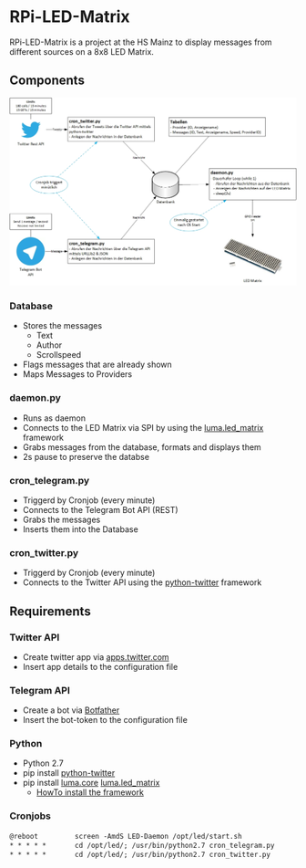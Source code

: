# RPi-LED-Matrix
RPi-LED-Matrix is a project at the HS Mainz to display messages from different sources on a 8x8 LED Matrix.
## Components
![Info about the developed components](/docs/Komponenten.jpg)
### Database
* Stores the messages
    * Text
    * Author
    * Scrollspeed
* Flags messages that are already shown
* Maps Messages to Providers
### daemon.py
* Runs as daemon
* Connects to the LED Matrix via SPI by using the [luma.led_matrix](https://github.com/rm-hull/luma.led_matrix) framework
* Grabs messages from the database, formats and displays them
* 2s pause to preserve the databse
### cron_telegram.py
* Triggerd by Cronjob (every minute)
* Connects to the Telegram Bot API (REST)
* Grabs the messages
* Inserts them into the Database
### cron_twitter.py
* Triggerd by Cronjob (every minute)
* Connects to the Twitter API using the [python-twitter](https://github.com/bear/python-twitter) framework
## Requirements
### Twitter API
* Create twitter app via [apps.twitter.com](https://apps.twitter.com/)
* Insert app details to the configuration file
### Telegram API
* Create a bot via [Botfather](https://core.telegram.org/bots#6-botfather)
* Insert the bot-token to the configuration file
### Python
* Python 2.7
* pip install [python-twitter](https://github.com/bear/python-twitter)
* pip install [luma.core](https://github.com/rm-hull/luma.core) [luma.led_matrix](https://github.com/rm-hull/luma.led_matrix)
    * [HowTo install the framework](https://luma-led-matrix.readthedocs.io/en/latest/install.html)
### Cronjobs
    @reboot         screen -AmdS LED-Daemon /opt/led/start.sh
    * * * * *       cd /opt/led/; /usr/bin/python2.7 cron_telegram.py
    * * * * *       cd /opt/led/; /usr/bin/python2.7 cron_twitter.py

